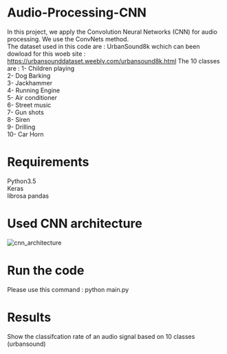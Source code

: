 # Audio-Processing-CNN
In this project, we apply the Convolution Neural Networks (CNN) for audio processing. We use the ConvNets method. <br/>
The dataset used in this code are : UrbanSound8k wchich can been dowload for this woeb site : 
https://urbansounddataset.weebly.com/urbansound8k.html
The 10 classes are : 
					1- Children playing <br/>
					2- Dog Barking <br/>
					3- Jackhammer <br/>
					4- Running  Engine <br/>
					5- Air conditioner <br/>
					6- Street music <br/>
					7- Gun shots <br/>
					8- Siren  <br/>
					9- Drilling <br/>
					10- Car Horn <br/>


# Requirements 

Python3.5 <br/>
Keras <br/>
librosa 
pandas 

# Used CNN architecture 
![cnn_architecture](https://user-images.githubusercontent.com/40611217/50377761-82d30400-0623-11e9-9e96-abfaf0b2532e.png)

# Run the code 
Please use this command : python main.py 

# Results
Show the classifcation rate of an audio signal based on 10 classes (urbansound)


